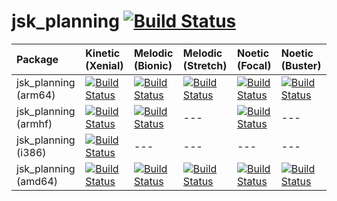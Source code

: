 jsk_planning [![Build Status](https://travis-ci.org/jsk-ros-pkg/jsk_planning.png?branch=master)](https://travis-ci.org/jsk-ros-pkg/jsk_planning)
============


[//]: # (!!DO NOT EDIT !!)

[//]: # (THIS SECTION IS AUTOMATICALLY GENERATED BY)

[//]: # (rosrun jsk_tools generate_deb_status_table.py jsk_planning)


| Package              | Kinetic (Xenial)                                                                                                                                                                                     | Melodic (Bionic)                                                                                                                                                                                     | Melodic (Stretch)                                                                                                                                                                                      | Noetic (Focal)                                                                                                                                                                                     | Noetic (Buster)                                                                                                                                                                                      |
|:---------------------|:-----------------------------------------------------------------------------------------------------------------------------------------------------------------------------------------------------|:-----------------------------------------------------------------------------------------------------------------------------------------------------------------------------------------------------|:-------------------------------------------------------------------------------------------------------------------------------------------------------------------------------------------------------|:---------------------------------------------------------------------------------------------------------------------------------------------------------------------------------------------------|:-----------------------------------------------------------------------------------------------------------------------------------------------------------------------------------------------------|
| jsk_planning (arm64) | [![Build Status](http://build.ros.org/job/Kbin_uxv8_uXv8__jsk_planning__ubuntu_xenial_arm64__binary/badge/icon)](http://build.ros.org/job/Kbin_uxv8_uXv8__jsk_planning__ubuntu_xenial_arm64__binary) | [![Build Status](http://build.ros.org/job/Mbin_ubv8_uBv8__jsk_planning__ubuntu_bionic_arm64__binary/badge/icon)](http://build.ros.org/job/Mbin_ubv8_uBv8__jsk_planning__ubuntu_bionic_arm64__binary) | [![Build Status](http://build.ros.org/job/Mbin_dsv8_dSv8__jsk_planning__debian_stretch_arm64__binary/badge/icon)](http://build.ros.org/job/Mbin_dsv8_dSv8__jsk_planning__debian_stretch_arm64__binary) | [![Build Status](http://build.ros.org/job/Nbin_ufv8_uFv8__jsk_planning__ubuntu_focal_arm64__binary/badge/icon)](http://build.ros.org/job/Nbin_ufv8_uFv8__jsk_planning__ubuntu_focal_arm64__binary) | [![Build Status](http://build.ros.org/job/Nbin_dbv8_dBv8__jsk_planning__debian_buster_arm64__binary/badge/icon)](http://build.ros.org/job/Nbin_dbv8_dBv8__jsk_planning__debian_buster_arm64__binary) |
| jsk_planning (armhf) | [![Build Status](http://build.ros.org/job/Kbin_uxhf_uXhf__jsk_planning__ubuntu_xenial_armhf__binary/badge/icon)](http://build.ros.org/job/Kbin_uxhf_uXhf__jsk_planning__ubuntu_xenial_armhf__binary) | [![Build Status](http://build.ros.org/job/Mbin_ubhf_uBhf__jsk_planning__ubuntu_bionic_armhf__binary/badge/icon)](http://build.ros.org/job/Mbin_ubhf_uBhf__jsk_planning__ubuntu_bionic_armhf__binary) | ---                                                                                                                                                                                                    | [![Build Status](http://build.ros.org/job/Nbin_ufhf_uFhf__jsk_planning__ubuntu_focal_armhf__binary/badge/icon)](http://build.ros.org/job/Nbin_ufhf_uFhf__jsk_planning__ubuntu_focal_armhf__binary) | ---                                                                                                                                                                                                  |
| jsk_planning (i386)  | [![Build Status](http://build.ros.org/job/Kbin_uX32__jsk_planning__ubuntu_xenial_i386__binary/badge/icon)](http://build.ros.org/job/Kbin_uX32__jsk_planning__ubuntu_xenial_i386__binary)             | ---                                                                                                                                                                                                  | ---                                                                                                                                                                                                    | ---                                                                                                                                                                                                | ---                                                                                                                                                                                                  |
| jsk_planning (amd64) | [![Build Status](http://build.ros.org/job/Kbin_uX64__jsk_planning__ubuntu_xenial_amd64__binary/badge/icon)](http://build.ros.org/job/Kbin_uX64__jsk_planning__ubuntu_xenial_amd64__binary)           | [![Build Status](http://build.ros.org/job/Mbin_uB64__jsk_planning__ubuntu_bionic_amd64__binary/badge/icon)](http://build.ros.org/job/Mbin_uB64__jsk_planning__ubuntu_bionic_amd64__binary)           | [![Build Status](http://build.ros.org/job/Mbin_ds_dS64__jsk_planning__debian_stretch_amd64__binary/badge/icon)](http://build.ros.org/job/Mbin_ds_dS64__jsk_planning__debian_stretch_amd64__binary)     | [![Build Status](http://build.ros.org/job/Nbin_uF64__jsk_planning__ubuntu_focal_amd64__binary/badge/icon)](http://build.ros.org/job/Nbin_uF64__jsk_planning__ubuntu_focal_amd64__binary)           | [![Build Status](http://build.ros.org/job/Nbin_db_dB64__jsk_planning__debian_buster_amd64__binary/badge/icon)](http://build.ros.org/job/Nbin_db_dB64__jsk_planning__debian_buster_amd64__binary)     |

[//]: #
